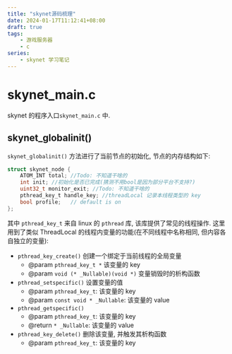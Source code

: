 ```yaml
---
title: "skynet源码梳理"
date: 2024-01-17T11:12:41+08:00
draft: true
tags: 
    - 游戏服务器
    - c
series:
    - skynet 学习笔记
---
```


# skynet_main.c
skynet 的程序入口`skynet_main.c` 中.

## skynet_globalinit()
`skynet_globalinit()` 方法进行了当前节点的初始化, 节点的内存结构如下:
``` c
struct skynet_node {
	ATOM_INT total; //Todo: 不知道干啥的
	int init; //初始化是否已完成(猜测不用bool是因为部分平台不支持?)
	uint32_t monitor_exit; //Todo: 不知道干啥的
	pthread_key_t handle_key; //threadLocal 记录本线程类型的 key
	bool profile;	// default is on
};
```
其中 `pthread_key_t` 来自 linux 的 `pthread` 库, 该库提供了常见的线程操作. 这里用到了类似 ThreadLocal 的线程内变量的功能(在不同线程中名称相同, 但内容各自独立的变量):
- `pthread_key_create()` 创建一个绑定于当前线程的全局变量
    - @param `pthread_key_t *` 该变量的 key
    - @param `void (* _Nullable)(void *)` 变量销毁时的析构函数
- `pthread_setspecific()` 设置变量的值
    - @param `pthread_key_t`: 该变量的 key
    - @param `const void * _Nullable`: 该变量的 value
- `pthread_getspecific()`
    - @param `pthread_key_t`: 该变量的 key
    - @return `* _Nullable`: 该变量的 value
- `pthread_key_delete()` 删除该变量, 并触发其析构函数
    - @param `pthread_key_t`: 该变量的 key
